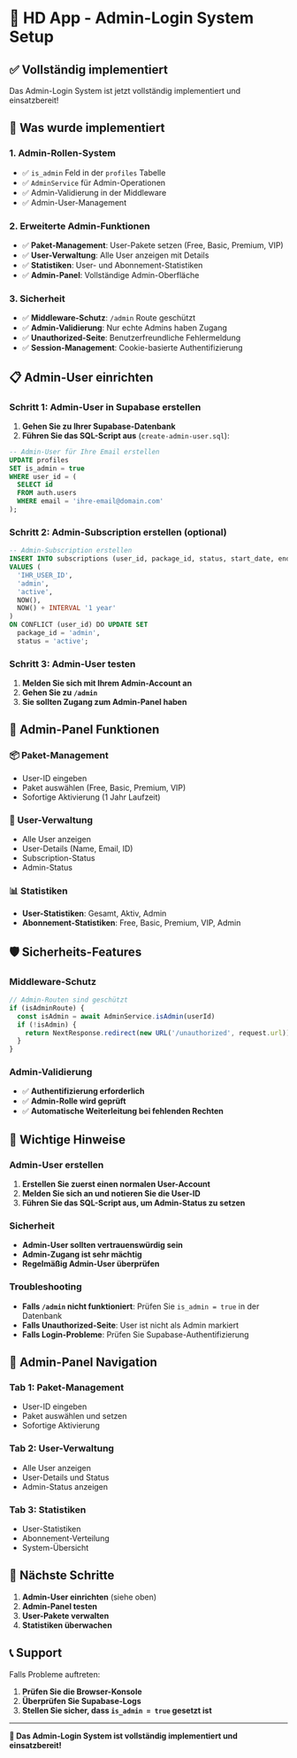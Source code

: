 # 🔧 HD App - Admin-Login System Setup

## ✅ Vollständig implementiert

Das Admin-Login System ist jetzt vollständig implementiert und einsatzbereit!

## 🚀 Was wurde implementiert

### 1. **Admin-Rollen-System**
- ✅ `is_admin` Feld in der `profiles` Tabelle
- ✅ `AdminService` für Admin-Operationen
- ✅ Admin-Validierung in der Middleware
- ✅ Admin-User-Management

### 2. **Erweiterte Admin-Funktionen**
- ✅ **Paket-Management**: User-Pakete setzen (Free, Basic, Premium, VIP)
- ✅ **User-Verwaltung**: Alle User anzeigen mit Details
- ✅ **Statistiken**: User- und Abonnement-Statistiken
- ✅ **Admin-Panel**: Vollständige Admin-Oberfläche

### 3. **Sicherheit**
- ✅ **Middleware-Schutz**: `/admin` Route geschützt
- ✅ **Admin-Validierung**: Nur echte Admins haben Zugang
- ✅ **Unauthorized-Seite**: Benutzerfreundliche Fehlermeldung
- ✅ **Session-Management**: Cookie-basierte Authentifizierung

## 📋 Admin-User einrichten

### Schritt 1: Admin-User in Supabase erstellen

1. **Gehen Sie zu Ihrer Supabase-Datenbank**
2. **Führen Sie das SQL-Script aus** (`create-admin-user.sql`):

```sql
-- Admin-User für Ihre Email erstellen
UPDATE profiles 
SET is_admin = true 
WHERE user_id = (
  SELECT id 
  FROM auth.users 
  WHERE email = 'ihre-email@domain.com'
);
```

### Schritt 2: Admin-Subscription erstellen (optional)

```sql
-- Admin-Subscription erstellen
INSERT INTO subscriptions (user_id, package_id, status, start_date, end_date)
VALUES (
  'IHR_USER_ID',
  'admin',
  'active',
  NOW(),
  NOW() + INTERVAL '1 year'
)
ON CONFLICT (user_id) DO UPDATE SET
  package_id = 'admin',
  status = 'active';
```

### Schritt 3: Admin-User testen

1. **Melden Sie sich mit Ihrem Admin-Account an**
2. **Gehen Sie zu `/admin`**
3. **Sie sollten Zugang zum Admin-Panel haben**

## 🔧 Admin-Panel Funktionen

### **📦 Paket-Management**
- User-ID eingeben
- Paket auswählen (Free, Basic, Premium, VIP)
- Sofortige Aktivierung (1 Jahr Laufzeit)

### **👥 User-Verwaltung**
- Alle User anzeigen
- User-Details (Name, Email, ID)
- Subscription-Status
- Admin-Status

### **📊 Statistiken**
- **User-Statistiken**: Gesamt, Aktiv, Admin
- **Abonnement-Statistiken**: Free, Basic, Premium, VIP, Admin

## 🛡️ Sicherheits-Features

### **Middleware-Schutz**
```typescript
// Admin-Routen sind geschützt
if (isAdminRoute) {
  const isAdmin = await AdminService.isAdmin(userId)
  if (!isAdmin) {
    return NextResponse.redirect(new URL('/unauthorized', request.url))
  }
}
```

### **Admin-Validierung**
- ✅ **Authentifizierung erforderlich**
- ✅ **Admin-Rolle wird geprüft**
- ✅ **Automatische Weiterleitung bei fehlenden Rechten**

## 🚨 Wichtige Hinweise

### **Admin-User erstellen**
1. **Erstellen Sie zuerst einen normalen User-Account**
2. **Melden Sie sich an und notieren Sie die User-ID**
3. **Führen Sie das SQL-Script aus, um Admin-Status zu setzen**

### **Sicherheit**
- **Admin-User sollten vertrauenswürdig sein**
- **Admin-Zugang ist sehr mächtig**
- **Regelmäßig Admin-User überprüfen**

### **Troubleshooting**
- **Falls `/admin` nicht funktioniert**: Prüfen Sie `is_admin = true` in der Datenbank
- **Falls Unauthorized-Seite**: User ist nicht als Admin markiert
- **Falls Login-Probleme**: Prüfen Sie Supabase-Authentifizierung

## 📱 Admin-Panel Navigation

### **Tab 1: Paket-Management**
- User-ID eingeben
- Paket auswählen und setzen
- Sofortige Aktivierung

### **Tab 2: User-Verwaltung**
- Alle User anzeigen
- User-Details und Status
- Admin-Status anzeigen

### **Tab 3: Statistiken**
- User-Statistiken
- Abonnement-Verteilung
- System-Übersicht

## 🔄 Nächste Schritte

1. **Admin-User einrichten** (siehe oben)
2. **Admin-Panel testen**
3. **User-Pakete verwalten**
4. **Statistiken überwachen**

## 📞 Support

Falls Probleme auftreten:
1. **Prüfen Sie die Browser-Konsole**
2. **Überprüfen Sie Supabase-Logs**
3. **Stellen Sie sicher, dass `is_admin = true` gesetzt ist**

---

**🎉 Das Admin-Login System ist vollständig implementiert und einsatzbereit!**

